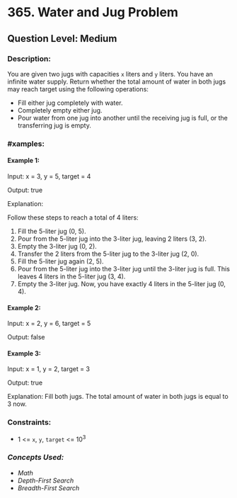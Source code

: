 # 365. Water and Jug Problem
## Question Level: Medium
### Description:
You are given two jugs with capacities `x` liters and `y` liters. You have an infinite water supply. Return whether the total amount of water in both jugs may reach target using the following operations:
- Fill either jug completely with water.
- Completely empty either jug.
- Pour water from one jug into another until the receiving jug is full, or the transferring jug is empty.

### #xamples:
#### Example 1:

Input: x = 3, y = 5, target = 4

Output: true

Explanation:

Follow these steps to reach a total of 4 liters:

1. Fill the 5-liter jug (0, 5).
2. Pour from the 5-liter jug into the 3-liter jug, leaving 2 liters (3, 2).
3. Empty the 3-liter jug (0, 2).
4. Transfer the 2 liters from the 5-liter jug to the 3-liter jug (2, 0).
5. Fill the 5-liter jug again (2, 5).
6. Pour from the 5-liter jug into the 3-liter jug until the 3-liter jug is full. This leaves 4 liters in the 5-liter jug (3, 4).
7. Empty the 3-liter jug. Now, you have exactly 4 liters in the 5-liter jug (0, 4).

#### Example 2:
Input: x = 2, y = 6, target = 5

Output: false

#### Example 3:

Input: x = 1, y = 2, target = 3

Output: true

Explanation: Fill both jugs. The total amount of water in both jugs is equal to 3 now.


### Constraints:

- 1 <= `x`, `y`, `target` <= 10<sup>3</sup>

### <i>Concepts Used:
- Math
- Depth-First Search
- Breadth-First Search</i>